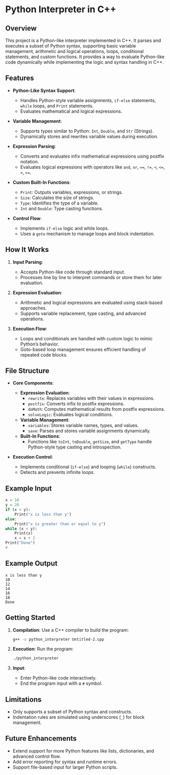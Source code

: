 # Python Interpreter in C++

## Overview

This project is a Python-like interpreter implemented in C++. It parses and executes a subset of Python syntax, supporting basic variable management, arithmetic and logical operations, loops, conditional statements, and custom functions. It provides a way to evaluate Python-like code dynamically while implementing the logic and syntax handling in C++.

## Features

- **Python-Like Syntax Support**:
  - Handles Python-style variable assignments, `if-else` statements, `while` loops, and `Print` statements.
  - Evaluates mathematical and logical expressions.

- **Variable Management**:
  - Supports types similar to Python: `Int`, `Double`, and `Str` (Strings).
  - Dynamically stores and rewrites variable values during execution.

- **Expression Parsing**:
  - Converts and evaluates infix mathematical expressions using postfix notation.
  - Evaluates logical expressions with operators like `and`, `or`, `==`, `!=`, `<`, `<=`, `>`, `>=`.

- **Custom Built-In Functions**:
  - `Print`: Outputs variables, expressions, or strings.
  - `Size`: Calculates the size of strings.
  - `Type`: Identifies the type of a variable.
  - `Int` and `Double`: Type casting functions.

- **Control Flow**:
  - Implements `if-else` logic and while loops.
  - Uses a `goto` mechanism to manage loops and block indentation.

## How It Works

1. **Input Parsing**:
   - Accepts Python-like code through standard input.
   - Processes line by line to interpret commands or store them for later evaluation.

2. **Expression Evaluation**:
   - Arithmetic and logical expressions are evaluated using stack-based approaches.
   - Supports variable replacement, type casting, and advanced operations.

3. **Execution Flow**:
   - Loops and conditionals are handled with custom logic to mimic Python’s behavior.
   - Goto-based loop management ensures efficient handling of repeated code blocks.

## File Structure

- **Core Components**:
  - **Expression Evaluation**:
    - `rewrite`: Replaces variables with their values in expressions.
    - `postfix`: Converts infix to postfix expressions.
    - `doMath`: Computes mathematical results from postfix expressions.
    - `solveLogic`: Evaluates logical conditions.
  - **Variable Management**:
    - `variables`: Stores variable names, types, and values.
    - `save`: Parses and stores variable assignments dynamically.
  - **Built-In Functions**:
    - Functions like `toInt`, `toDouble`, `getSize`, and `getType` handle Python-style type casting and introspection.

- **Execution Control**:
  - Implements conditional (`if-else`) and looping (`while`) constructs.
  - Detects and prevents infinite loops.

## Example Input

```python
x = 10
y = 20
if (x < y):
    Print("x is less than y")
else:
    Print("x is greater than or equal to y")
while (x < y):
    Print(x)
    x = x + 2
Print("Done")
#
```

## Example Output

```text
x is less than y
10
12
14
16
18
Done
```

## Getting Started

1. **Compilation**:
   Use a C++ compiler to build the program:
   ```bash
   g++ -o python_interpreter Untitled-2.cpp
   ```

2. **Execution**:
   Run the program:
   ```bash
   ./python_interpreter
   ```

3. **Input**:
   - Enter Python-like code interactively.
   - End the program input with a `#` symbol.

## Limitations

- Only supports a subset of Python syntax and constructs.
- Indentation rules are simulated using underscores (`_`) for block management.

## Future Enhancements

- Extend support for more Python features like lists, dictionaries, and advanced control flow.
- Add error reporting for syntax and runtime errors.
- Support file-based input for larger Python scripts.
